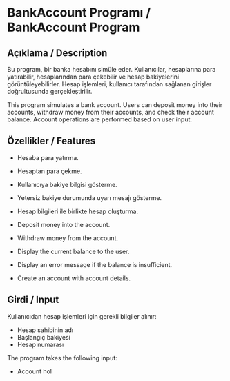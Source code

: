 # BankAccount Programı / BankAccount Program

## Açıklama / Description

Bu program, bir banka hesabını simüle eder. Kullanıcılar, hesaplarına para yatırabilir, hesaplarından para çekebilir ve hesap bakiyelerini görüntüleyebilirler. Hesap işlemleri, kullanıcı tarafından sağlanan girişler doğrultusunda gerçekleştirilir.

This program simulates a bank account. Users can deposit money into their accounts, withdraw money from their accounts, and check their account balance. Account operations are performed based on user input.

## Özellikler / Features

- Hesaba para yatırma.
- Hesaptan para çekme.
- Kullanıcıya bakiye bilgisi gösterme.
- Yetersiz bakiye durumunda uyarı mesajı gösterme.
- Hesap bilgileri ile birlikte hesap oluşturma.

- Deposit money into the account.
- Withdraw money from the account.
- Display the current balance to the user.
- Display an error message if the balance is insufficient.
- Create an account with account details.

## Girdi / Input

Kullanıcıdan hesap işlemleri için gerekli bilgiler alınır:
- Hesap sahibinin adı
- Başlangıç bakiyesi
- Hesap numarası

The program takes the following input:
- Account hol

